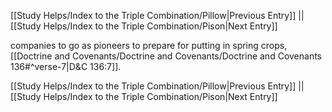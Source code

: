 [[Study Helps/Index to the Triple Combination/Pillow|Previous Entry]]  ||  [[Study Helps/Index to the Triple Combination/Pison|Next Entry]]

 companies to go as pioneers to prepare for putting in spring crops, [[Doctrine and Covenants/Doctrine and Covenants/Doctrine and Covenants 136#^verse-7|D&C 136:7]].

[[Study Helps/Index to the Triple Combination/Pillow|Previous Entry]]  ||  [[Study Helps/Index to the Triple Combination/Pison|Next Entry]]